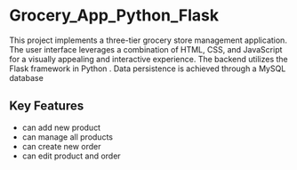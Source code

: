 # Grocery_App_Python_Flask
This project implements a three-tier grocery store management application. The user interface leverages a combination of HTML, CSS, and JavaScript for a visually appealing and interactive experience. The backend utilizes the Flask framework in Python . Data persistence is achieved through a MySQL database

## Key Features
* can add new product
* can manage all products
* can create new order
* can edit product and order